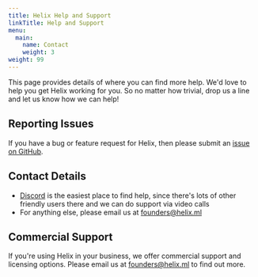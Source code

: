 ```yaml
---
title: Helix Help and Support
linkTitle: Help and Support
menu:
  main:
    name: Contact
    weight: 3
weight: 99
---
```


This page provides details of where you can find more help. We'd love to help you get Helix working for you. So no matter how trivial, drop us a line and let us know how we can help!

## Reporting Issues

If you have a bug or feature request for Helix, then please submit an [issue on GitHub](https://github.com/helixml/helix/issues).

## Contact Details

- [Discord](https://discord.gg/VJftd844GE) is the easiest place to find help, since there's lots of other friendly users there and we can do support via video calls
- For anything else, please email us at [founders@helix.ml](mailto:founders@helix.ml)

## Commercial Support

If you're using Helix in your business, we offer commercial support and licensing options. Please email us at [founders@helix.ml](mailto:founders@helix.ml) to find out more.
